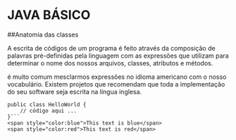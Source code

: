 # JAVA BÁSICO

##Anatomia das classes

A escrita de códigos de um programa é feito através da composição de palavras pré-definidas pela linguagem com as expressões que utilizam para determinar o nome dos nossos arquivos, classes, atributos e métodos.

é muito comum mesclarmos expressões no idioma americano com o nosso vocabulário. Existem projetos que recomendam que toda a implementação do seu software seja escrita na língua inglesa.

```
public class HelloWorld {
	// código aqui ...
}```
<span style="color:blue">This text is blue</span>
<span style="color:red">This text is red</span>
